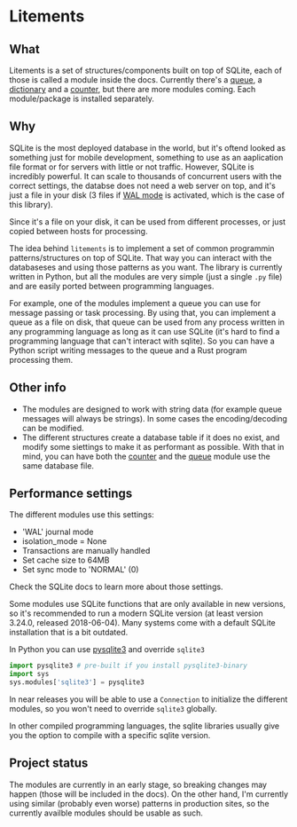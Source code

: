 # Litements

## What

Litements is a set of structures/components built on top of SQLite, each of those is called a module inside the docs. Currently there's a [queue](/queue), a [dictionary](/dictionary) and a [counter](/counter), but there are more modules coming. Each module/package is installed separately.

## Why

SQLite is the most deployed database in the world, but it's oftend looked as something just for mobile development, something to use as an aaplication file format or for servers with little or not traffic. However, SQLite is incredibly powerful. It can scale to thousands of concurrent users with the correct settings, the databse does not need a web server on top, and it's just a file in your disk (3 files if [WAL mode](https://sqlite.org/wal.html) is activated, which is the case of this library).

Since it's a file on your disk, it can be used from different processes, or just copied between hosts for processing.

The idea behind `litements` is to implement a set of common programmin patterns/structures on top of SQLite. That way you can interact with the databaseses and using those patterns as you want. The library is currently written in Python, but all the modules are very simple (just a single `.py` file) and are easily ported between programming languages.

For example, one of the modules implement a queue you can use for message passing or task processing. By using that, you can implement a queue as a file on disk, that queue can be used from any process written in any programming language as long as it can use SQLite (it's hard to find a programming language that can't interact with sqlite). So you can have a Python script writing messages to the queue and a Rust program processing them.

## Other info

* The modules are designed to work with string data (for example queue messages will always be strings). In some cases the encoding/decoding can be modified.
* The different structures create a database table if it does no exist, and modify some siettings to make it as performant as possible. With that in mind, you can have both the [counter](/counter) and the [queue](/queue) module use the same database file.

## Performance settings

The different modules use this settings:

* 'WAL' journal mode
* isolation_mode = None
* Transactions are manually handled
* Set cache size to 64MB
* Set sync mode to 'NORMAL' (0)

Check the SQLite docs to learn more about those settings.

Some modules use SQLite functions that are only available in new versions, so it's recommended to run a modern SQLite version (at least version 3.24.0, released 2018-06-04). Many systems come with a default SQLite installation that is a bit outdated.

In Python you can use [pysqlite3](https://github.com/coleifer/pysqlite3) and override `sqlite3`

```python
import pysqlite3 # pre-built if you install pysqlite3-binary
import sys
sys.modules['sqlite3'] = pysqlite3 
```

In near releases you will be able to use a `Connection` to initialize the different modules, so you won't need to override `sqlite3` globally.

In other compiled programming languages, the sqlite libraries usually give you the option to compile with a specific sqlite version.

## Project status

The modules are currently in an early stage, so breaking changes may happen (those will be included in the docs). On the other hand, I'm currently using similar (probably even worse) patterns in production sites, so the currently availble modules should be usable as such.